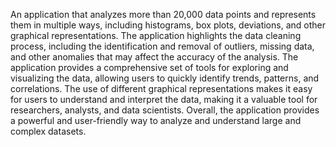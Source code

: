 An application that analyzes more than 20,000 data points and represents them in multiple ways, including histograms, box plots, deviations, and other graphical representations. The application highlights the data cleaning process, including the identification and removal of outliers, missing data, and other anomalies that may affect the accuracy of the analysis. The application provides a comprehensive set of tools for exploring and visualizing the data, allowing users to quickly identify trends, patterns, and correlations. The use of different graphical representations makes it easy for users to understand and interpret the data, making it a valuable tool for researchers, analysts, and data scientists. Overall, the application provides a powerful and user-friendly way to analyze and understand large and complex datasets.
